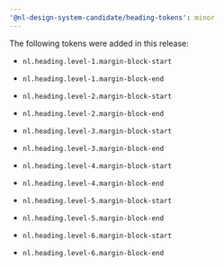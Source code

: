 ```yaml
---
'@nl-design-system-candidate/heading-tokens': minor
---
```


The following tokens were added in this release:

- `nl.heading.level-1.margin-block-start`
- `nl.heading.level-1.margin-block-end`

- `nl.heading.level-2.margin-block-start`
- `nl.heading.level-2.margin-block-end`

- `nl.heading.level-3.margin-block-start`
- `nl.heading.level-3.margin-block-end`

- `nl.heading.level-4.margin-block-start`
- `nl.heading.level-4.margin-block-end`

- `nl.heading.level-5.margin-block-start`
- `nl.heading.level-5.margin-block-end`

- `nl.heading.level-6.margin-block-start`
- `nl.heading.level-6.margin-block-end`
